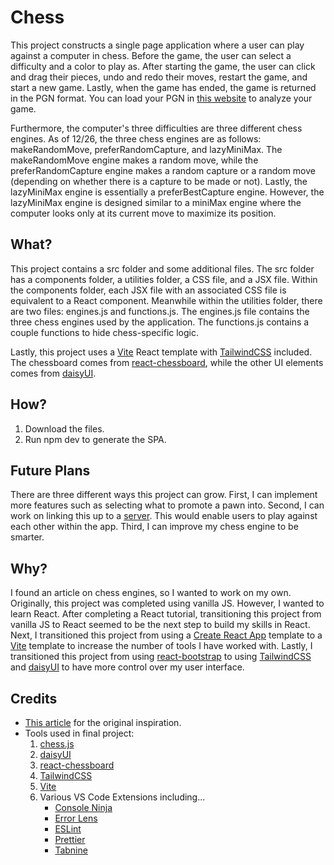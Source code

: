 # Chess

This project constructs a single page application where a user can play against a computer in chess. Before the game, the user can select a difficulty and a color to play as. After starting the game, the user can click and drag their pieces, undo and redo their moves, restart the game, and start a new game. Lastly, when the game has ended, the game is returned in the PGN format. You can load your PGN in [this website](https://www.chess.com/analysis) to analyze your game.

Furthermore, the computer's three difficulties are three different chess engines. As of 12/26, the three chess engines are as follows: makeRandomMove, preferRandomCapture, and lazyMiniMax. The makeRandomMove engine makes a random move, while the preferRandomCapture engine makes a random capture or a random move (depending on whether there is a capture to be made or not). Lastly, the lazyMiniMax engine is essentially a preferBestCapture engine. However, the lazyMiniMax engine is designed similar to a miniMax engine where the computer looks only at its current move to maximize its position.

## What?

This project contains a src folder and some additional files. The src folder has a components folder, a utilities folder, a CSS file, and a JSX file. Within the components folder, each JSX file with an associated CSS file is equivalent to a React component. Meanwhile within the utilities folder, there are two files: engines.js and functions.js. The engines.js file contains the three chess engines used by the application. The functions.js contains a couple functions to hide chess-specific logic.

Lastly, this project uses a [Vite](https://vitejs.dev/) React template with [TailwindCSS](https://tailwindcss.com/) included. The chessboard comes from [react-chessboard](https://www.npmjs.com/package/react-chessboard), while the other UI elements comes from [daisyUI](https://daisyui.com/).

## How?

1. Download the files.
2. Run npm dev to generate the SPA.

## Future Plans

There are three different ways this project can grow. First, I can implement more features such as selecting what to promote a pawn into. Second, I can work on linking this up to a [server](https://github.com/chesslablab/chess-server). This would enable users to play against each other within the app. Third, I can improve my chess engine to be smarter.

## Why?

I found an article on chess engines, so I wanted to work on my own. Originally, this project was completed using vanilla JS. However, I wanted to learn React. After completing a React tutorial, transitioning this project from vanilla JS to React seemed to be the next step to build my skills in React. Next, I transitioned this project from using a [Create React App](https://create-react-app.dev/) template to a [Vite](https://vitejs.dev/) template to increase the number of tools I have worked with. Lastly, I transitioned this project from using [react-bootstrap](https://react-bootstrap.github.io/) to using [TailwindCSS](https://tailwindcss.com/) and [daisyUI](https://daisyui.com/) to have more control over my user interface.

## Credits

-   [This article](https://www.chessengines.org/) for the original inspiration.
-   Tools used in final project:
    1. [chess.js](https://www.npmjs.com/package/chess.js)
    2. [daisyUI](https://daisyui.com/)
    3. [react-chessboard](https://www.npmjs.com/package/react-chessboard)
    4. [TailwindCSS](https://tailwindcss.com/)
    5. [Vite](https://vitejs.dev/)
    6. Various VS Code Extensions including...
        - [Console Ninja](https://marketplace.visualstudio.com/items?itemName=WallabyJs.console-ninja)
        - [Error Lens](https://marketplace.visualstudio.com/items?itemName=usernamehw.errorlens)
        - [ESLint](https://marketplace.visualstudio.com/items?itemName=dbaeumer.vscode-eslint)
        - [Prettier](https://marketplace.visualstudio.com/items?itemName=esbenp.prettier-vscode)
        - [Tabnine](https://marketplace.visualstudio.com/items?itemName=TabNine.tabnine-vscode)
